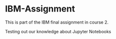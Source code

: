 # IBM-Assignment

This is part of the IBM final assignment in course 2.

Testing out our knowledge about Jupyter Notebooks
